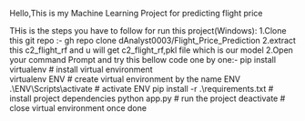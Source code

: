 Hello,This is my Machine Learning Project for predicting flight price

THis is the steps you have to follow for run this project(Windows):
1.Clone this git repo :- gh repo clone dAnalyst0003/Flight_Price_Prediction 
2.extract this c2_flight_rf and u will get c2_flight_rf,pkl file which is our model
2.Open your command Prompt and try this bellow code one by one:-
  pip install virtualenv                  # install virtual environment        
  virtualenv ENV                          # create virtual environment by the name ENV
  .\ENV\Scripts\activate                  # activate ENV
  pip install -r .\requirements.txt       # install project dependencies
  python app.py                           # run the project
  deactivate                              # close virtual environment once done
